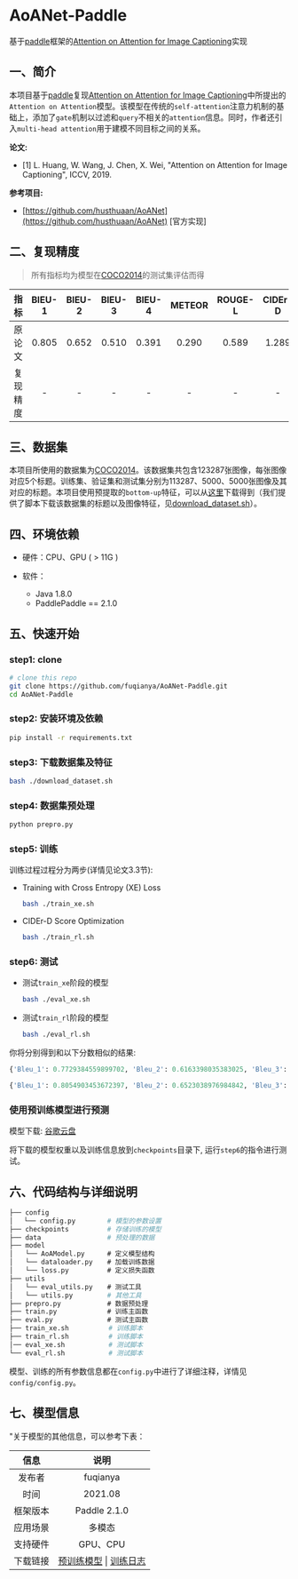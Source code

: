 # AoANet-Paddle

基于[paddle](https://github.com/PaddlePaddle/Paddle)框架的[Attention on Attention for Image Captioning](https://arxiv.org/abs/1908.06954)实现

## 一、简介

本项目基于[paddle](https://github.com/PaddlePaddle/Paddle)复现[Attention on Attention for Image Captioning](https://arxiv.org/abs/1908.06954)中所提出的`Attention on Attention`模型。该模型在传统的`self-attention`注意力机制的基础上，添加了`gate`机制以过滤和`query`不相关的`attention`信息。同时，作者还引入`multi-head attention`用于建模不同目标之间的关系。

**论文:**

* [1] L. Huang, W. Wang, J. Chen, X. Wei, "Attention on Attention for Image Captioning", ICCV, 2019.

**参考项目:**

* [https://github.com/husthuaan/AoANet](https://github.com/husthuaan/AoANet) [官方实现]

## 二、复现精度

> 所有指标均为模型在[COCO2014](https://cocodataset.org/)的测试集评估而得

| 指标 | BlEU-1 | BlEU-2 | BlEU-3 | BlEU-4 | METEOR | ROUGE-L | CIDEr-D | SPICE |
| :---: | :---: | :---: | :---: | :---: | :---: | :---: | :---: | :---: |
| 原论文 | 0.805 | 0.652 | 0.510 | 0.391 | 0.290 | 0.589 | 1.289 | 0.227|
| 复现精度 | - | - | - | - | - | - | - | - |


## 三、数据集

本项目所使用的数据集为[COCO2014](https://cocodataset.org/)。该数据集共包含123287张图像，每张图像对应5个标题。训练集、验证集和测试集分别为113287、5000、5000张图像及其对应的标题。本项目使用预提取的`bottom-up`特征，可以从[这里](https://github.com/peteanderson80/bottom-up-attention)下载得到（我们提供了脚本下载该数据集的标题以及图像特征，见[download_dataset.sh](https://github.com/fuqianya/bottom-up-attention-paddle/download_dataset.sh)）。

## 四、环境依赖

* 硬件：CPU、GPU ( > 11G )

* 软件：
    * Java 1.8.0
    * PaddlePaddle == 2.1.0

## 五、快速开始

### step1: clone 

```bash
# clone this repo
git clone https://github.com/fuqianya/AoANet-Paddle.git
cd AoANet-Paddle
```

### step2: 安装环境及依赖

```bash
pip install -r requirements.txt
```

### step3: 下载数据集及特征

```bash
bash ./download_dataset.sh
```

### step4: 数据集预处理

```python
python prepro.py
```

### step5: 训练

训练过程过程分为两步(详情见论文3.3节):

* Training with Cross Entropy (XE) Loss

  ```bash
  bash ./train_xe.sh
  ```

* CIDEr-D Score Optimization

  ```bash
  bash ./train_rl.sh
  ```
### step6: 测试

* 测试`train_xe`阶段的模型

  ```bash
  bash ./eval_xe.sh
  ```
* 测试`train_rl`阶段的模型
  ```bash
  bash ./eval_rl.sh
  ```

你将分别得到和以下分数相似的结果:
```python
{'Bleu_1': 0.7729384559899702, 'Bleu_2': 0.6163398035383025, 'Bleu_3': 0.4790123137715982, 'Bleu_4': 0.36944349063530374, 'METEOR': 0.2848188431924821, 'ROUGE_L': 0.5729849683867054, 'CIDEr': 1.1842173801790759, 'SPICE': 0.21650786258302354}
```

```python
{'Bleu_1': 0.8054903453672397, 'Bleu_2': 0.6523038976984842, 'Bleu_3': 0.5096621263772566, 'Bleu_4': 0.39140307771618477, 'METEOR': 0.29011216375635934, 'ROUGE_L': 0.5890369750273199, 'CIDEr': 1.2892294296245852, 'SPICE': 0.22680092759866174}
```

### 使用预训练模型进行预测

模型下载: [谷歌云盘](https://drive.google.com/)

将下载的模型权重以及训练信息放到`checkpoints`目录下, 运行`step6`的指令进行测试。

## 六、代码结构与详细说明

```bash
├── config
│　 └── config.py        # 模型的参数设置
├── checkpoints     　   # 存储训练的模型
├── data            　   # 预处理的数据
├── model
│   └── AoAModel.py    　# 定义模型结构
│   └── dataloader.py  　# 加载训练数据
│   └── loss.py        　# 定义损失函数
├── utils 
│   └── eval_utils.py  　# 测试工具
│   └── utils.py    　   # 其他工具
├── prepro.py          　# 数据预处理
├── train.py           　# 训练主函数
├── eval.py            　# 测试主函数
├── train_xe.sh          # 训练脚本
├── train_rl.sh          # 训练脚本
│── eval_xe.sh           # 测试脚本
└── eval_rl.sh           # 测试脚本
```

模型、训练的所有参数信息都在`config.py`中进行了详细注释，详情见`config/config.py`。

## 七、模型信息

"关于模型的其他信息，可以参考下表：

| 信息 | 说明 |
| :---: | :---: |
| 发布者 | fuqianya |
| 时间 | 2021.08 |
| 框架版本 | Paddle 2.1.0 |
| 应用场景 | 多模态 |
| 支持硬件 | GPU、CPU |
| 下载链接 | [预训练模型]() \| [训练日志]()  |

